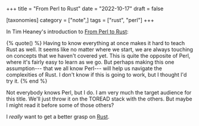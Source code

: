 +++
title = "From Perl to Rust"
date = "2022-10-17"
draft = false

[taxonomies]
category = ["note",]
tags = ["rust", "perl"]
+++

In Tim Heaney's introduction to [From Perl to Rust][perl-to-rust]:

{% quote() %}
Having to know everything at once makes it hard to teach Rust as well. It seems like no matter where we start, we are always touching on concepts that we haven't covered yet. This is quite the opposite of Perl, where it's fairly easy to learn as we go. But perhaps making this one assumption--- that we all know Perl--- will help us navigate the complexities of Rust. I don't know if this is going to work, but I thought I'd try it.
{% end %}

Not everybody knows Perl, but I do.
I am very much the target audience for this title.
We'll just throw it on the TOREAD stack with the others.
But maybe I might read it before some of those others?

I *really* want to get a better grasp on [Rust][rust].

[perl-to-rust]: https://oylenshpeegul.gitlab.io/from-perl-to-rust/introduction.html
[rust]: https://www.rust-lang.org
